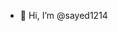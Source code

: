 - 👋 Hi, I’m @sayed1214

<!---

- Overview
This is android studio project in which we implement image processing, taking picture and contrasting it.
we also showing showing that data of image processing in view of project, saving, editing and sharing,
this is sample of our project.

- Situation Explanation
- Background
During the development of this project, an agpl itexpdf-licensed SDK was mistakenly included in the project dependencies. It is important to note:
 -The SDK was never called or used in any part of the application.
 -The inclusion of the SDK was accidental and did not affect the application's functionality.

- Repository Contents
This repository includes:
Source files showing the addition of the agpl itexpdf-licensed SDK.
Relevant project files demonstrating that the SDK was not utilized in the application code.

- Acknowledgements
We acknowledge the terms of the itexpdf license and have taken immediate steps to remove the SDK from our project to ensure compliance.
--->
